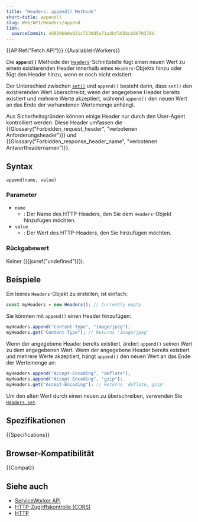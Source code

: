 ```yaml
---
title: "Headers: append() Methode"
short-title: append()
slug: Web/API/Headers/append
l10n:
  sourceCommit: 4d929bb0a021c7130d5a71a4bf505bcb8070378d
---
```


{{APIRef("Fetch API")}} {{AvailableInWorkers}}

Die **`append()`** Methode der [`Headers`](/de/docs/Web/API/Headers)-Schnittstelle fügt einen neuen Wert zu einem existierenden Header innerhalb eines `Headers`-Objekts hinzu oder fügt den Header hinzu, wenn er noch nicht existiert.

Der Unterschied zwischen [`set()`](/de/docs/Web/API/Headers/set) und `append()` besteht darin, dass `set()` den existierenden Wert überschreibt, wenn der angegebene Header bereits existiert und mehrere Werte akzeptiert, während `append()` den neuen Wert an das Ende der vorhandenen Wertemenge anhängt.

Aus Sicherheitsgründen können einige Header nur durch den User-Agent kontrolliert werden. Diese Header umfassen die {{Glossary("Forbidden_request_header", "verbotenen Anforderungsheader")}} und {{Glossary("Forbidden_response_header_name", "verbotenen Antwortheadernamen")}}.

## Syntax

```js-nolint
append(name, value)
```

### Parameter

- `name`
  - : Der Name des HTTP-Headers, den Sie dem `Headers`-Objekt hinzufügen möchten.
- `value`
  - : Der Wert des HTTP-Headers, den Sie hinzufügen möchten.

### Rückgabewert

Keiner ({{jsxref("undefined")}}).

## Beispiele

Ein leeres `Headers`-Objekt zu erstellen, ist einfach:

```js
const myHeaders = new Headers(); // Currently empty
```

Sie könnten mit `append()` einen Header hinzufügen:

```js
myHeaders.append("Content-Type", "image/jpeg");
myHeaders.get("Content-Type"); // Returns 'image/jpeg'
```

Wenn der angegebene Header bereits existiert, ändert `append()` seinen Wert zu dem angegebenen Wert. Wenn der angegebene Header bereits existiert und mehrere Werte akzeptiert, hängt `append()` den neuen Wert an das Ende der Wertemenge an:

```js
myHeaders.append("Accept-Encoding", "deflate");
myHeaders.append("Accept-Encoding", "gzip");
myHeaders.get("Accept-Encoding"); // Returns 'deflate, gzip'
```

Um den alten Wert durch einen neuen zu überschreiben, verwenden Sie [`Headers.set`](/de/docs/Web/API/Headers/set).

## Spezifikationen

{{Specifications}}

## Browser-Kompatibilität

{{Compat}}

## Siehe auch

- [ServiceWorker API](/de/docs/Web/API/Service_Worker_API)
- [HTTP-Zugriffskontrolle (CORS)](/de/docs/Web/HTTP/Guides/CORS)
- [HTTP](/de/docs/Web/HTTP)
